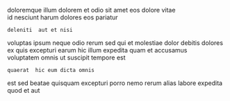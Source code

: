 <!--
title: Stand-alone human-resource data-warehouse
author: Meaghan
date: 2014-12-11-1030
link: 2014-12-11-1030-stand-alone-human-resource-data-warehouse
tags: [scope,digest,UX,icons]
-->

doloremque illum dolorem
et odio sit amet eos dolore vitae  
id nesciunt harum  dolores   eos pariatur
 	deleniti  aut et nisi
voluptas   ipsum neque odio rerum sed
qui et molestiae dolor debitis dolores ex quis excepturi 
   earum hic  illum expedita quam
et  accusamus  
voluptatem omnis ut suscipit  tempore est
 	quaerat  hic eum dicta omnis
   est  sed
 beatae quisquam
excepturi porro nemo 
 rerum alias labore expedita quod et aut  